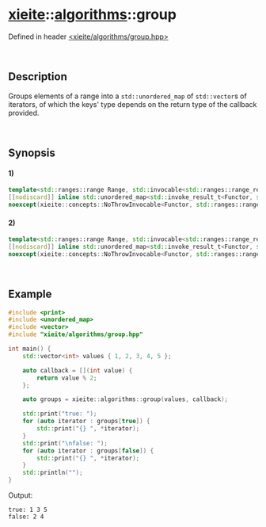 # [xieite](../../xieite.md)\:\:[algorithms](../../algorithms.md)\:\:group
Defined in header [<xieite/algorithms/group.hpp>](../../../include/xieite/algorithms/group.hpp)

&nbsp;

## Description
Groups elements of a range into a `std::unordered_map` of `std::vector`s of iterators, of which the keys' type depends on the return type of the callback provided.

&nbsp;

## Synopsis
#### 1)
```cpp
template<std::ranges::range Range, std::invocable<std::ranges::range_reference_t<Range>> Functor>
[[nodiscard]] inline std::unordered_map<std::invoke_result_t<Functor, std::ranges::range_reference_t<Range>>, std::vector<std::ranges::const_iterator_t<Range>>> group(Range&& range, Functor&& callback)
noexcept(xieite::concepts::NoThrowInvocable<Functor, std::ranges::range_reference_t<Range>>);
```
#### 2)
```cpp
template<std::ranges::range Range, std::invocable<std::ranges::range_reference_t<Range>, std::size_t> Functor>
[[nodiscard]] inline std::unordered_map<std::invoke_result_t<Functor, std::ranges::range_reference_t<Range>, std::size_t>, std::vector<std::ranges::const_iterator_t<Range>>> group(Range&& range, Functor&& callback)
noexcept(xieite::concepts::NoThrowInvocable<Functor, std::ranges::range_reference_t<Range>, std::size_t>);
```

&nbsp;

## Example
```cpp
#include <print>
#include <unordered_map>
#include <vector>
#include "xieite/algorithms/group.hpp"

int main() {
    std::vector<int> values { 1, 2, 3, 4, 5 };

    auto callback = [](int value) {
        return value % 2;
    };

    auto groups = xieite::algorithms::group(values, callback);

    std::print("true: ");
    for (auto iterator : groups[true]) {
        std::print("{} ", *iterator);
    }
    std::print("\nfalse: ");
    for (auto iterator : groups[false]) {
        std::print("{} ", *iterator);
    }
    std::println("");
}
```
Output:
```
true: 1 3 5
false: 2 4
```
